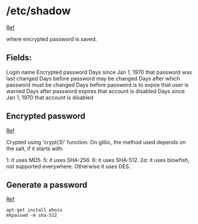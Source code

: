 # /etc/shadow

[Ref](http://www.cyberciti.biz/faq/where-are-the-passwords-of-the-users-located-in-linux/)

where encrypted password is saved.

## Fields:

Login name
Encrypted password
Days since Jan 1, 1970 that password was last changed
Days before password may be changed
Days after which password must be changed
Days before password is to expire that user is warned
Days after password expires that account is disabled
Days since Jan 1, 1970 that account is disabled

## Encrypted password

[Ref](http://stackoverflow.com/questions/12660851/which-is-the-encryption-method-used-on-etc-shadow)

Crypted using 'crypt(3)' function. On glibc, the method used depends on the salt, if it starts with:

$1$: it uses MD5.
$5$: it uses SHA-256.
$6$: it uses SHA-512.
$2a$: it uses blowfish, not supported everywhere.
Otherwise it uses DES.

## Generate a password

[Ref](http://serverfault.com/questions/259722/how-to-generate-a-etc-shadow-compatible-password-for-ubuntu-10-04)

```
apt-get install whois
mkpasswd -m sha-512
```
